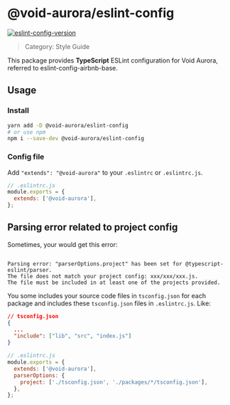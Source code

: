 # @void-aurora/eslint-config

[eslint-config-version]: https://img.shields.io/npm/v/@void-aurora/eslint-config?style=flat-square
[eslint-config-npm]: https://www.npmjs.com/package/@void-aurora/eslint-config

[![eslint-config-version]][eslint-config-npm]

> Category: Style Guide

This package provides **TypeScript** ESLint configuration for Void Aurora, referred to eslint-config-airbnb-base.

## Usage

### Install

```sh
yarn add -D @void-aurora/eslint-config
# or use npm
npm i --save-dev @void-aurora/eslint-config
```

### Config file

Add `"extends": "@void-aurora"` to your `.eslintrc` or `.eslintrc.js`.

```js
// .eslintrc.js
module.exports = {
  extends: ['@void-aurora'],
};
```

## Parsing error related to project config

Sometimes, your would get this error:

```

Parsing error: "parserOptions.project" has been set for @typescript-eslint/parser.
The file does not match your project config: xxx/xxx/xxx.js.
The file must be included in at least one of the projects provided.

```

You some includes your source code files in `tsconfig.json` for each package and includes these `tsconfig.json` files in `.eslintrc.js`. Like:

```json
// tsconfig.json
{
  ...
  "include": ["lib", "src", "index.js"]
}
```

```js
// .eslintrc.js
module.exports = {
  extends: ['@void-aurora'],
  parserOptions: {
    project: ['./tsconfig.json', './packages/*/tsconfig.json'],
  },
};
```
